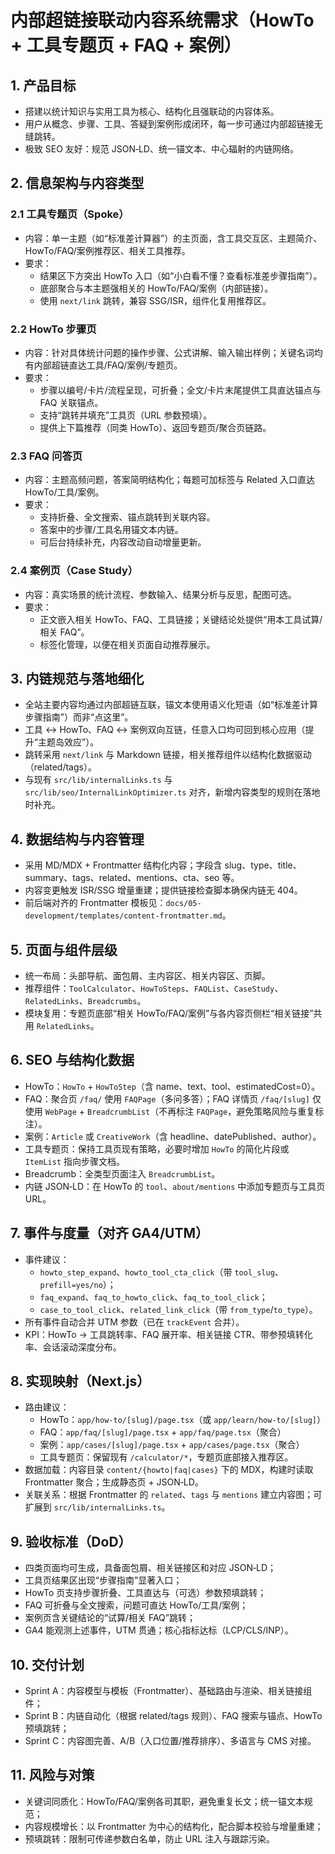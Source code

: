 # 内部超链接联动内容系统需求（HowTo + 工具专题页 + FAQ + 案例）

## 1. 产品目标
- 搭建以统计知识与实用工具为核心、结构化且强联动的内容体系。
- 用户从概念、步骤、工具、答疑到案例形成闭环，每一步可通过内部超链接无缝跳转。
- 极致 SEO 友好：规范 JSON‑LD、统一锚文本、中心辐射的内链网络。

## 2. 信息架构与内容类型
### 2.1 工具专题页（Spoke）
- 内容：单一主题（如“标准差计算器”）的主页面，含工具交互区、主题简介、HowTo/FAQ/案例推荐区、相关工具推荐。
- 要求：
  - 结果区下方突出 HowTo 入口（如“小白看不懂？查看标准差步骤指南”）。
  - 底部聚合与本主题强相关的 HowTo/FAQ/案例（内部链接）。
  - 使用 `next/link` 跳转，兼容 SSG/ISR，组件化复用推荐区。

### 2.2 HowTo 步骤页
- 内容：针对具体统计问题的操作步骤、公式讲解、输入输出样例；关键名词均有内部超链直达工具/FAQ/案例/专题页。
- 要求：
  - 步骤以编号/卡片/流程呈现，可折叠；全文/卡片末尾提供工具直达锚点与 FAQ 关联锚点。
  - 支持“跳转并填充”工具页（URL 参数预填）。
  - 提供上下篇推荐（同类 HowTo）、返回专题页/聚合页链路。

### 2.3 FAQ 问答页
- 内容：主题高频问题，答案简明结构化；每题可加标签与 Related 入口直达 HowTo/工具/案例。
- 要求：
  - 支持折叠、全文搜索、锚点跳转到关联内容。
  - 答案中的步骤/工具名用锚文本内链。
  - 可后台持续补充，内容改动自动增量更新。

### 2.4 案例页（Case Study）
- 内容：真实场景的统计流程、参数输入、结果分析与反思，配图可选。
- 要求：
  - 正文嵌入相关 HowTo、FAQ、工具链接；关键结论处提供“用本工具试算/相关 FAQ”。
  - 标签化管理，以便在相关页面自动推荐展示。

## 3. 内链规范与落地细化
- 全站主要内容均通过内部超链互联，锚文本使用语义化短语（如“标准差计算步骤指南”）而非“点这里”。
- 工具 ↔ HowTo、FAQ ↔ 案例双向互链，任意入口均可回到核心应用（提升“主题岛效应”）。
- 跳转采用 `next/link` 与 Markdown 链接，相关推荐组件以结构化数据驱动（related/tags）。
- 与现有 `src/lib/internalLinks.ts` 与 `src/lib/seo/InternalLinkOptimizer.ts` 对齐，新增内容类型的规则在落地时补充。

## 4. 数据结构与内容管理
- 采用 MD/MDX + Frontmatter 结构化内容；字段含 slug、type、title、summary、tags、related、mentions、cta、seo 等。
- 内容变更触发 ISR/SSG 增量重建；提供链接检查脚本确保内链无 404。
- 前后端对齐的 Frontmatter 模板见：`docs/05-development/templates/content-frontmatter.md`。

## 5. 页面与组件层级
- 统一布局：头部导航、面包屑、主内容区、相关内容区、页脚。
- 推荐组件：`ToolCalculator`、`HowToSteps`、`FAQList`、`CaseStudy`、`RelatedLinks`、`Breadcrumbs`。
- 模块复用：专题页底部“相关 HowTo/FAQ/案例”与各内容页侧栏“相关链接”共用 `RelatedLinks`。

## 6. SEO 与结构化数据
- HowTo：`HowTo` + `HowToStep`（含 name、text、tool、estimatedCost=0）。
- FAQ：聚合页 `/faq/` 使用 `FAQPage`（多问多答）；FAQ 详情页 `/faq/[slug]` 仅使用 `WebPage` + `BreadcrumbList`（不再标注 `FAQPage`，避免策略风险与重复标注）。
- 案例：`Article` 或 `CreativeWork`（含 headline、datePublished、author）。
- 工具专题页：保持工具页现有策略，必要时增加 `HowTo` 的简化片段或 `ItemList` 指向步骤文档。
- Breadcrumb：全类型页面注入 `BreadcrumbList`。
- 内链 JSON‑LD：在 HowTo 的 `tool`、`about/mentions` 中添加专题页与工具页 URL。

## 7. 事件与度量（对齐 GA4/UTM）
- 事件建议：
  - `howto_step_expand`、`howto_tool_cta_click`（带 `tool_slug`、`prefill=yes/no`）；
  - `faq_expand`、`faq_to_howto_click`、`faq_to_tool_click`；
  - `case_to_tool_click`、`related_link_click`（带 `from_type`/`to_type`）。
- 所有事件自动合并 UTM 参数（已在 `trackEvent` 合并）。
- KPI：HowTo → 工具跳转率、FAQ 展开率、相关链接 CTR、带参预填转化率、会话滚动深度分布。

## 8. 实现映射（Next.js）
- 路由建议：
  - HowTo：`app/how-to/[slug]/page.tsx`（或 `app/learn/how-to/[slug]`）
  - FAQ：`app/faq/[slug]/page.tsx` + `app/faq/page.tsx`（聚合）
  - 案例：`app/cases/[slug]/page.tsx` + `app/cases/page.tsx`（聚合）
  - 工具专题页：保留现有 `/calculator/*`，专题页底部接入推荐区。
- 数据加载：内容目录 `content/{howto|faq|cases}` 下的 MDX，构建时读取 Frontmatter 聚合；生成静态页 + JSON‑LD。
- 关联关系：根据 Frontmatter 的 `related`、`tags` 与 `mentions` 建立内容图；可扩展到 `src/lib/internalLinks.ts`。

## 9. 验收标准（DoD）
- 四类页面均可生成，具备面包屑、相关链接区和对应 JSON‑LD；
- 工具页结果区出现“步骤指南”显著入口；
- HowTo 页支持步骤折叠、工具直达与（可选）参数预填跳转；
- FAQ 可折叠与全文搜索，问题可直达 HowTo/工具/案例；
- 案例页含关键结论的“试算/相关 FAQ”跳转；
- GA4 能观测上述事件，UTM 贯通；核心指标达标（LCP/CLS/INP）。

## 10. 交付计划
- Sprint A：内容模型与模板（Frontmatter）、基础路由与渲染、相关链接组件；
- Sprint B：内链自动化（根据 related/tags 规则）、FAQ 搜索与锚点、HowTo 预填跳转；
- Sprint C：内容图完善、A/B（入口位置/推荐排序）、多语言与 CMS 对接。

## 11. 风险与对策
- 关键词同质化：HowTo/FAQ/案例各司其职，避免重复长文；统一锚文本规范；
- 内容规模增长：以 Frontmatter 为中心的结构化，配合脚本校验与增量重建；
- 预填跳转：限制可传递参数白名单，防止 URL 注入与跟踪污染。
